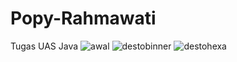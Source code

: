 # Popy-Rahmawati
Tugas UAS Java
![awal](https://user-images.githubusercontent.com/47077435/51800264-4bc5c300-225f-11e9-96eb-ad5c5036866a.JPG)
![destobinner](https://user-images.githubusercontent.com/47077435/51800235-e376e180-225e-11e9-90e6-10016633273a.JPG)
![destohexa](https://user-images.githubusercontent.com/47077435/51800239-f12c6700-225e-11e9-9670-d327e1482aea.JPG)
